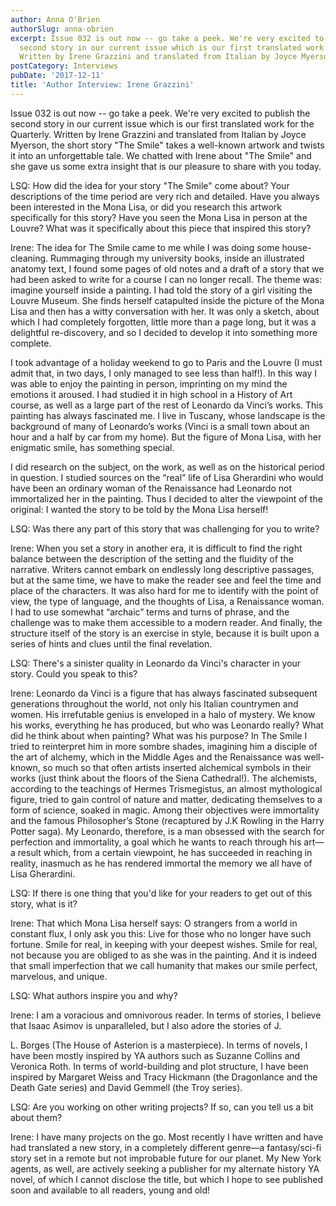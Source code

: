 ```yaml
---
author: Anna O'Brien
authorSlug: anna-obrien
excerpt: Issue 032 is out now -- go take a peek. We're very excited to publish the
  second story in our current issue which is our first translated work for the Quarterly.
  Written by Irene Grazzini and translated from Italian by Joyce Myerson, the short...
postCategory: Interviews
pubDate: '2017-12-11'
title: 'Author Interview: Irene Grazzini'
---
```

Issue 032 is out now -- go take a peek. We're very excited to publish the second story in our current issue which is our first translated work for the Quarterly. Written by Irene Grazzini and translated from Italian by Joyce Myerson, the short story "The Smile" takes a well-known artwork and twists it into an unforgettable tale. We chatted with Irene about "The Smile" and she gave us some extra insight that is our pleasure to share with you today.

LSQ: How did the idea for your story "The Smile" come about? Your descriptions of the time period are very rich and detailed. Have you always been interested in the Mona Lisa, or did you research this artwork specifically for this story? Have you seen the Mona Lisa in person at the Louvre? What was it specifically about this piece that inspired this story?

Irene: The idea for The Smile came to me while I was doing some house-cleaning. Rummaging through my university books, inside an illustrated anatomy text, I found some pages of old notes and a draft of a story that we had been asked to write for a course I can no longer recall. The theme was: imagine yourself inside a painting. I had told the story of a girl visiting the Louvre Museum. She finds herself catapulted inside the picture of the Mona Lisa and then has a witty conversation with her. It was only a sketch, about which I had completely forgotten, little more than a page long, but it was a delightful re-discovery, and so I decided to develop it into something more complete.

I took advantage of a holiday weekend to go to Paris and the Louvre (I must admit that, in two days, I only managed to see less than half!). In this way I was able to enjoy the painting in person, imprinting on my mind the emotions it aroused. I had studied it in high school in a History of Art course, as well as a large part of the rest of Leonardo da Vinci’s works. This painting has always fascinated me. I live in Tuscany, whose landscape is the background of many of Leonardo’s works (Vinci is a small town about an hour and a half by car from my home). But the figure of Mona Lisa, with her enigmatic smile, has something special.

I did research on the subject, on the work, as well as on the historical period in question. I studied sources on the “real” life of Lisa Gherardini who would have been an ordinary woman of the Renaissance had Leonardo not immortalized her in the painting. Thus I decided to alter the viewpoint of the original: I wanted the story to be told by the Mona Lisa herself!

LSQ: Was there any part of this story that was challenging for you to write?

Irene: When you set a story in another era, it is difficult to find the right balance between the description of the setting and the fluidity of the narrative. Writers cannot embark on endlessly long descriptive passages, but at the same time, we have to make the reader see and feel the time and place of the characters. It was also hard for me to identify with the point of view, the type of language, and the thoughts of Lisa, a Renaissance woman. I had to use somewhat “archaic” terms and turns of phrase, and the challenge was to make them accessible to a modern reader. And finally, the structure itself of the story is an exercise in style, because it is built upon a series of hints and clues until the final revelation.

LSQ: There's a sinister quality in Leonardo da Vinci's character in your story. Could you speak to this?

Irene: Leonardo da Vinci is a figure that has always fascinated subsequent generations throughout the world, not only his Italian countrymen and women. His irrefutable genius is enveloped in a halo of mystery. We know his works, everything he has produced, but who was Leonardo really? What did he think about when painting? What was his purpose? In The Smile I tried to reinterpret him in more sombre shades, imagining him a disciple of the art of alchemy, which in the Middle Ages and the Renaissance was well-known, so much so that often artists inserted alchemical symbols in their works (just think about the floors of the Siena Cathedral!). The alchemists, according to the teachings of Hermes Trismegistus, an almost mythological figure, tried to gain control of nature and matter, dedicating themselves to a form of science, soaked in magic. Among their objectives were immortality and the famous Philosopher’s Stone (recaptured by J.K Rowling in the Harry Potter saga). My Leonardo, therefore, is a man obsessed with the search for perfection and immortality, a goal which he wants to reach through his art—a result which, from a certain viewpoint, he has succeeded in reaching in reality, inasmuch as he has rendered immortal the memory we all have of Lisa Gherardini.

LSQ: If there is one thing that you'd like for your readers to get out of this story, what is it?

Irene: That which Mona Lisa herself says: O strangers from a world in constant flux, I only ask you this: Live for those who no longer have such fortune. Smile for real, in keeping with your deepest wishes. Smile for real, not because you are obliged to as she was in the painting. And it is indeed that small imperfection that we call humanity that makes our smile perfect, marvelous, and unique.

LSQ: What authors inspire you and why?

Irene: I am a voracious and omnivorous reader. In terms of stories, I believe that Isaac Asimov is unparalleled, but I also adore the stories of J.

L. Borges (The House of Asterion is a masterpiece). In terms of novels, I have been mostly inspired by YA authors such as Suzanne Collins and Veronica Roth. In terms of world-building and plot structure, I have been inspired by Margaret Weiss and Tracy Hickmann (the Dragonlance and the Death Gate series) and David Gemmell (the Troy series).

LSQ: Are you working on other writing projects? If so, can you tell us a bit about them?

Irene: I have many projects on the go. Most recently I have written and have had translated a new story, in a completely different genre—a fantasy/sci-fi story set in a remote but not improbable future for our planet. My New York agents, as well, are actively seeking a publisher for my alternate history YA novel, of which I cannot disclose the title, but which I hope to see published soon and available to all readers, young and old!